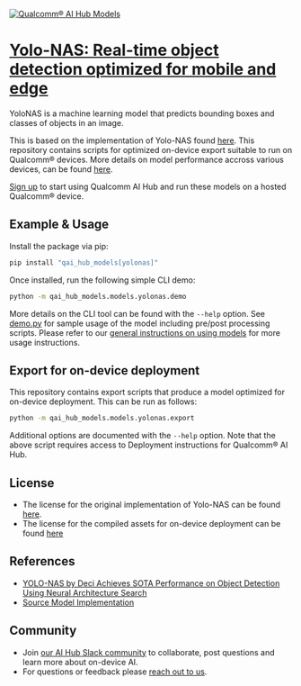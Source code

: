 [![Qualcomm® AI Hub Models](https://qaihub-public-assets.s3.us-west-2.amazonaws.com/qai-hub-models/quic-logo.jpg)](../../README.md)


# [Yolo-NAS: Real-time object detection optimized for mobile and edge](https://aihub.qualcomm.com/models/yolonas)

YoloNAS is a machine learning model that predicts bounding boxes and classes of objects in an image.

This is based on the implementation of Yolo-NAS found
[here](https://github.com/Deci-AI/super-gradients). This repository contains scripts for optimized on-device
export suitable to run on Qualcomm® devices. More details on model performance
accross various devices, can be found [here](https://aihub.qualcomm.com/models/yolonas).

[Sign up](https://myaccount.qualcomm.com/signup) to start using Qualcomm AI Hub and run these models on a hosted Qualcomm® device.




## Example & Usage

Install the package via pip:
```bash
pip install "qai_hub_models[yolonas]"
```


Once installed, run the following simple CLI demo:

```bash
python -m qai_hub_models.models.yolonas.demo
```
More details on the CLI tool can be found with the `--help` option. See
[demo.py](demo.py) for sample usage of the model including pre/post processing
scripts. Please refer to our [general instructions on using
models](../../../#getting-started) for more usage instructions.

## Export for on-device deployment

This repository contains export scripts that produce a model optimized for
on-device deployment. This can be run as follows:

```bash
python -m qai_hub_models.models.yolonas.export
```
Additional options are documented with the `--help` option. Note that the above
script requires access to Deployment instructions for Qualcomm® AI Hub.

## License
- The license for the original implementation of Yolo-NAS can be found
  [here](https://github.com/Deci-AI/super-gradients/blob/master/LICENSE.YOLONAS.md).
- The license for the compiled assets for on-device deployment can be found [here](https://qaihub-public-assets.s3.us-west-2.amazonaws.com/qai-hub-models/Qualcomm+AI+Hub+Proprietary+License.pdf)

## References
* [YOLO-NAS by Deci Achieves SOTA Performance on Object Detection Using Neural Architecture Search](https://deci.ai/blog/yolo-nas-object-detection-foundation-model/)
* [Source Model Implementation](https://github.com/Deci-AI/super-gradients)

## Community
* Join [our AI Hub Slack community](https://aihub.qualcomm.com/community/slack) to collaborate, post questions and learn more about on-device AI.
* For questions or feedback please [reach out to us](mailto:ai-hub-support@qti.qualcomm.com).


